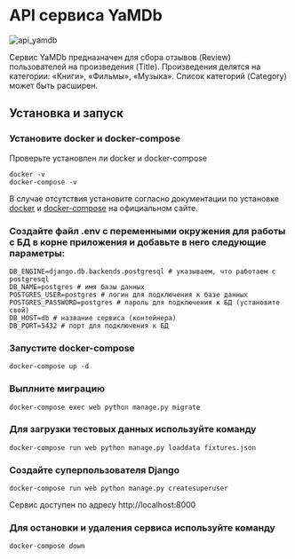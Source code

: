 # API сервиса YaMDb
![api_yamdb](https://github.com/alexfofanov/yamdb_final/workflows/api_yamdb_workflow/badge.svg)

Сервис YaMDb предназначен для сбора отзывов (Review) пользователей на произведения (Title). Произведения делятся на категории: «Книги», «Фильмы», «Музыка». Список категорий (Category) может быть расширен.

## Установка и запуск

### Установите docker и docker-compose
Проверьте установлен ли docker и docker-compose

    docker -v
    docker-compose -v

В случае отсутствия установите согласно документации по установке [docker](https://docs.docker.com/engine/install/) и [docker-compose](https://docs.docker.com/compose/install/) на официальном сайте.


### Создайте файл .env с переменными окружения для работы с БД в корне приложения и добавьте в него следующие параметры:

    DB_ENGINE=django.db.backends.postgresql # указываем, что работаем с postgresql
    DB_NAME=postgres # имя базы данных
    POSTGRES_USER=postgres # логин для подключения к базе данных
    POSTGRES_PASSWORD=postgres # пароль для подключения к БД (установите свой)
    DB_HOST=db # название сервиса (контейнера)
    DB_PORT=5432 # порт для подключения к БД

### Запустите docker-compose
    docker-compose up -d

### Выплните миграцию
    docker-compose exec web python manage.py migrate

### Для загрузки тестовых данных используйте команду
    docker-compose run web python manage.py loaddata fixtures.json

### Создайте суперпользователя Django
    docker-compose run web python manage.py createsuperuser
Сервис доступен по адресу http://localhost:8000

### Для остановки и удаления сервиса используйте команду
    docker-compose down
